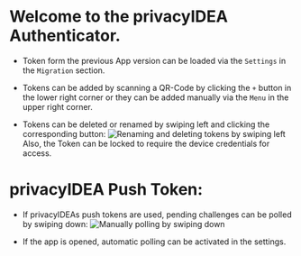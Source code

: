 # Welcome to the privacyIDEA Authenticator.

+ Token form the previous App version can be loaded via the `Settings` in the `Migration` section.

+ Tokens can be added by scanning a QR-Code by clicking the `+` button in the lower right corner or
  they can be added manually via the `Menu` in the upper right corner.

+ Tokens can be deleted or renamed by swiping left and clicking the corresponding button:
  ![Renaming and deleting tokens by swiping left](resource:res/gif/help_delete_rename.gif)
  Also, the Token can be locked to require the device credentials for access.


# privacyIDEA Push Token:

+ If privacyIDEAs push tokens are used, pending challenges can be polled by swiping down:
  ![Manually polling by swiping down](resource:res/gif/help_manual_poll.gif)

+ If the app is opened, automatic polling can be activated in the settings.